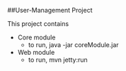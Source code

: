 ##User-Management Project

This project contains 
* Core module
    + to run, java -jar coreModule.jar
* Web module
    + to run, mvn jetty:run 

